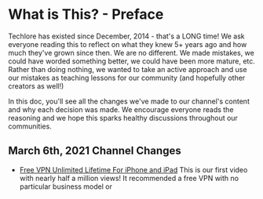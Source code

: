 # What is This? - Preface
Techlore has existed since December, 2014 - that's a LONG time! We ask everyone reading this to reflect on what they knew 5+ years ago and how much they've grown since then. We are no different. We made mistakes, we could have worded something better, we could have been more mature, etc. Rather than doing nothing, we wanted to take an active approach and use our mistakes as teaching lessons for our community (and hopefully other creators as well!)

In this doc, you'll see all the changes we've made to our channel's content and why each decision was made. We encourage everyone reads the reasoning and we hope this sparks healthy discussions throughout our communities.


## March 6th, 2021 Channel Changes
* [Free VPN Unlimited Lifetime For iPhone and iPad](https://youtu.be/ivF2dIz2lNM)
This is our first video with nearly half a million views! It recommended a free VPN with no particular business model or 
